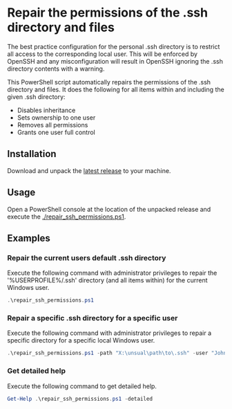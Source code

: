 # Repair the permissions of the .ssh directory and files
The best practice configuration for the personal .ssh directory is to restrict all access to the corresponding local user. This will be enforced by OpenSSH and any misconfiguration will result in OpenSSH ignoring the .ssh directory contents with a warning.

This PowerShell script automatically repairs the permissions of the .ssh directory and files. It does the following for all items within and including the given .ssh directory:

* Disables inheritance
* Sets ownership to one user
* Removes all permissions
* Grants one user full control

## Installation
Download and unpack the [latest release](https://github.com/countzero/repair_ssh_permissions/releases/latest) to your machine.

## Usage
Open a PowerShell console at the location of the unpacked release and execute the [./repair_ssh_permissions.ps1](https://github.com/countzero/repair_ssh_permissions/blob/main/repair_ssh_permissions.ps1).

## Examples

### Repair the current users default .ssh directory
Execute the following command with administrator privileges to repair the '%USERPROFILE%/.ssh' directory (and all items within) for the current Windows user.
```PowerShell
.\repair_ssh_permissions.ps1
```

### Repair a specific .ssh directory for a specific user
Execute the following command with administrator privileges to repair a specific directory for a specific local Windows user.
```PowerShell
.\repair_ssh_permissions.ps1 -path "X:\unsual\path\to\.ssh" -user "John Doe"
```

### Get detailed help
Execute the following command to get detailed help.
```PowerShell
Get-Help .\repair_ssh_permissions.ps1 -detailed
```

